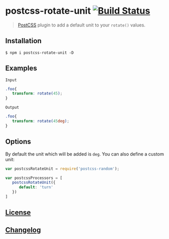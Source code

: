 # postcss-rotate-unit [![Build Status](https://travis-ci.org/SlimMarten/postcss-rotate-unit.svg?branch=master)](https://travis-ci.org/SlimMarten/postcss-rotate-unit)

> [PostCSS](https://github.com/postcss/postcss) plugin to add a default unit to your `rotate()` values.

## Installation

```console
$ npm i postcss-rotate-unit -D
```

## Examples

`Input`

```css
.foo{
   transform: rotate(45);
}
```

`Output`

```css
.foo{
   transform: rotate(45deg);
}
```

## Options

By default the unit which will be added is `deg`.
You can also define a custom unit:

```javascript
var postcssRotateUnit = require('postcss-random');

var postcssProcessors = [
   postcssRotateUnit({
      default: 'turn'
   })
]
```

## [License](https://github.com/SlimMarten/postcss-rotate-unit/blob/master/LICENSE)
## [Changelog](https://github.com/SlimMarten/postcss-rotate-unit/blob/master/CHANGELOG.md)
